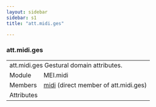 ```yaml
---
layout: sidebar
sidebar: s1
title: "att.midi.ges"

---
```


<div class="classSpec att">
   <h3 id="att.midi.ges">att.midi.ges</h3>
   <table class="wovenodd">
      <tr>
         <td colspan="2" class="wovenodd-col2">
            <span class="label">att.midi.ges</span> Gestural domain attributes.
         </td>
      </tr>
      <tr>
         <td class="wovenodd-col1">
            <span class="label" lang="en">Module</span>
         </td>
         <td class="wovenodd-col2">MEI.midi</td>
      </tr>
      <tr>
         <td class="wovenodd-col1">
            <span class="label" lang="en">Members</span>
         </td>
         <td class="wovenodd-col2">
            <div class="parent">
               <div>
                  <a class="link_odd_elementSpec" href="/v3/midi">midi</a> (direct member of att.midi.ges)
               </div>
            </div>
         </td>
      </tr>
      <tr>
         <td class="wovenodd-col1">
            <span class="label" lang="en">Attributes</span>
         </td>
         <td class="wovenodd-col2"></td>
      </tr>
   </table>
</div>